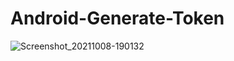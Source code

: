 # Android-Generate-Token
![Screenshot_20211008-190132](https://user-images.githubusercontent.com/86973880/136566369-298815bc-9589-4fd9-9697-c3679bc877e4.jpg)
